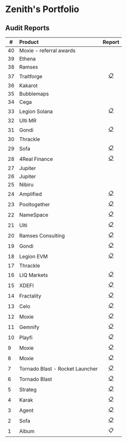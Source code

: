 # Zenith's Portfolio

## Audit Reports

| #   | Product          |           Report                    |
| --- | :--------------- |:-----------------------------------:|
| 40  | Moxie - referral awards   |                                     |
| 39  | Ethena          |                                    |
| 38 | Ramses           |                                    |
| 37 | Traitforge    |  [📋](./reports/2024-10-traitforge-zenith.pdf) |
| 36 | Kakarot      | []() |
| 35 | Bubblemaps     | []() |
| 34 | Cega     | []() |                                    
| 33 | Legion Solana     | [📋](./reports/2024-09-legion-solana-zenith.pdf)                                     |
| 32 | Ulti MR           | []()                                                                                 |
| 31 | Gondi             | [📋](./reports/2024-10-gondi-zenith.pdf)                                             |
| 30 | Thrackle          | []()                                                                                 |
| 29 | Sofa              | [📋](/2024-10-sofa-zenith.pdf)                                                       |
| 28 | 4Real Finance     | [📋](./reports/2024-10-4real-zenith.pdf)                                             |
| 27 | Jupiter           | []()                                                                                 |
| 26 | Jupiter           | []()                                                                                 |
| 25 | Nibiru            | []()                                                                                 |
| 24 | Amplified         | [📋](./reports/2024-09-amplified-zenith.pdf)                                         |
| 23 | Pooltogether      | [📋](./reports/2024-10-pooltogether-zenith.pdf)                                      |
| 22 | NameSpace         | [📋](./reports/2024-10-namespace-zenith.pdf)                                         |
| 21 | Ulti              | [📋](./reports/2024-09-ulti-zenith.pdf)                                              |
| 20 | Ramses Consulting | [📋]()                                                                                |
| 19 | Gondi             | [📋](./reports/2024-09-gondi-zenith.pdf)                                            |  
| 18 | Legion EVM         | [📋](./reports/2024-09-legion-evm-zenith.pdf)                                      |
| 17 | Thrackle          | []()                                                                                  |  
| 16 | LIQ Markets       | [📋](./reports/2024-09-liq-zenith.pdf)                                              |
| 15 | XDEFI             | [📋](./reports/2024-08-xdefi-zenith.pdf)                                          |
| 14 | Fractality        | [📋](./reports/2024-08-fractality-zenith.pdf)                                      |
| 13 | Celo              | [📋](./reports/2024-07-celo-zenith.pdf)                                              |
| 12  | Moxie            | [📋](./reports/2024-09-moxie-zenith-3.pdf)                                          |
| 11  | Gemnify           | [📋](./reports/2024-07-gemnify-zenith.pdf)                                          |  
| 10  | Playfi            | [📋](./reports/2024-06-playfi-zenith.pdf)                                          |
| 9  | Moxie             | [📋](./reports/2024-07-moxie-zenith.pdf)                                            |
| 8  | Moxie             | [📋](./reports/2024-06-moxie-zenith.pdf)                                            |
| 7  | Tornado Blast - Rocket Launcher  | [📋](./reports/2024-06-tornado-launcher-zenith.pdf)                        |
| 6  | Tornado Blast     | [📋](./reports/2024-06-tornadoblast-zenith.pdf)                                    |
| 5  | Strateg           | [📋](./reports/2024-06-strateg-zenith.pdf)                                        |
| 4  | Karak             | [📋](./reports/2024-06-karak-zenith.pdf)                                            |
| 3  | Agent             | [📋](./reports/2024-05-agent-zenith.pdf)                                            |  
| 2 | Sofa     | [📋](./reports/2024-05-agent-zenith.pdf)                                                      |
| 1 | Album | 📋  | 
